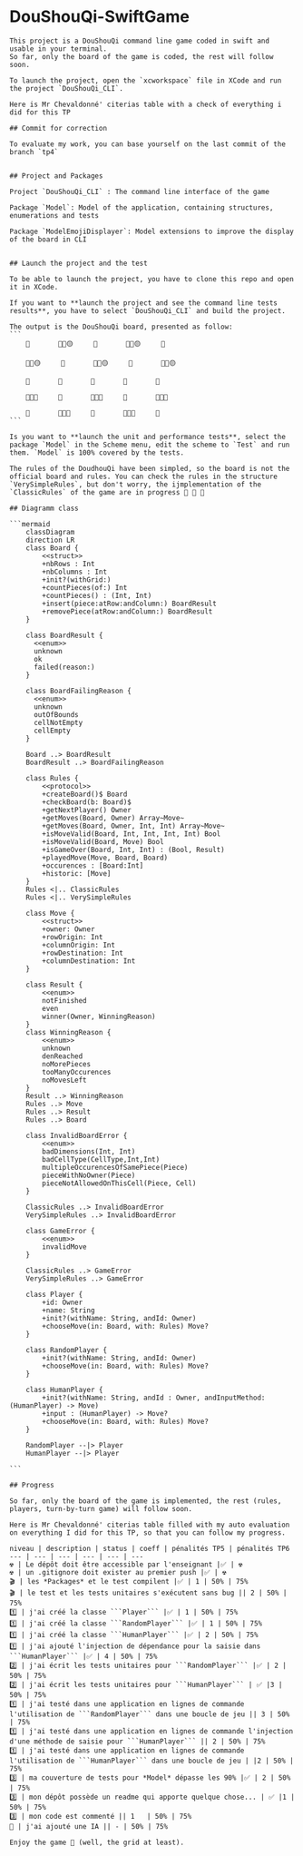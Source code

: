 # DouShouQi-SwiftGame
	
	This project is a DouShouQi command line game coded in swift and usable in your terminal.
	So far, only the board of the game is coded, the rest will follow soon.
	
	To launch the project, open the `xcworkspace` file in XCode and run the project `DouShouQi_CLI`.
	
	Here is Mr Chevaldonné' citerias table with a check of everything i did for this TP
	
	## Commit for correction
	
	To evaluate my work, you can base yourself on the last commit of the branch `tp4`
	
	
	## Project and Packages
	
	Project `DouShouQi_CLI` : The command line interface of the game
	
	Package `Model`: Model of the application, containing structures, enumerations and tests
	
	Package `ModelEmojiDisplayer`: Model extensions to improve the display of the board in CLI 
	
	
	## Launch the project and the test
	
	To be able to launch the project, you have to clone this repo and open it in XCode.
	
	If you want to **launch the project and see the command line tests results**, you have to select `DouShouQi_CLI` and build the project.
	
	The output is the DouShouQi board, presented as follow:
	```
		🌿  		🌿🦁🟡		🪹  		🌿🐯🟡		🌿  	
	
		🌿🐭🟡		🌿  		🌿🐱🟡		🌿  		🌿🐘🟡	
	
		🌿  		🌿  		🌿  		🌿  		🌿  	
	
		🌿🐘🔴		🌿  		🌿🐱🔴		🌿  		🌿🐭🔴	
	
		🌿  		🌿🐯🔴		🪹  		🌿🦁🔴		🌿  	
	```
	
	Is you want to **launch the unit and performance tests**, select the package `Model` in the Scheme menu, edit the scheme to `Test` and run them. `Model` is 100% covered by the tests.
	
	The rules of the DoudhouQi have been simpled, so the board is not the official board and rules. You can check the rules in the structure `VerySimpleRules`, but don't worry, the ijmplementation of the `ClassicRules` of the game are in progress 🚧 🚧 🚧
	
	## Diagramm class
	
	```mermaid
		classDiagram
		direction LR
		class Board {
		    <<struct>>
		    +nbRows : Int
		    +nbColumns : Int
		    +init?(withGrid:)
		    +countPieces(of:) Int
		    +countPieces() : (Int, Int)
		    +insert(piece:atRow:andColumn:) BoardResult
		    +removePiece(atRow:andColumn:) BoardResult
		}
		
		class BoardResult {
		  <<enum>>
		  unknown
		  ok
		  failed(reason:)
		}
		
		class BoardFailingReason {
		  <<enum>>
		  unknown
		  outOfBounds
		  cellNotEmpty
		  cellEmpty
		}
		
		Board ..> BoardResult
		BoardResult ..> BoardFailingReason
	
		class Rules {
		    <<protocol>>
		    +createBoard()$ Board
		    +checkBoard(b: Board)$
		    +getNextPlayer() Owner
		    +getMoves(Board, Owner) Array~Move~
		    +getMoves(Board, Owner, Int, Int) Array~Move~
		    +isMoveValid(Board, Int, Int, Int, Int) Bool
		    +isMoveValid(Board, Move) Bool
		    +isGameOver(Board, Int, Int) : (Bool, Result)  
		    +playedMove(Move, Board, Board)
		    +occurences : [Board:Int]
		    +historic: [Move]
		}
		Rules <|.. ClassicRules
		Rules <|.. VerySimpleRules
		
		class Move {
		    <<struct>>
		    +owner: Owner
		    +rowOrigin: Int
		    +columnOrigin: Int
		    +rowDestination: Int
		    +columnDestination: Int
		}
		
		class Result {
		    <<enum>>
		    notFinished
		    even
		    winner(Owner, WinningReason)
		}
		class WinningReason {
		    <<enum>>
		    unknown
		    denReached
		    noMorePieces
		    tooManyOccurences
		    noMovesLeft
		}
		Result ..> WinningReason
		Rules ..> Move
		Rules ..> Result
		Rules ..> Board
		
		class InvalidBoardError {
		    <<enum>>
		    badDimensions(Int, Int)
		    badCellType(CellType,Int,Int)
		    multipleOccurencesOfSamePiece(Piece)
		    pieceWithNoOwner(Piece)
		    pieceNotAllowedOnThisCell(Piece, Cell)
		}
		
		ClassicRules ..> InvalidBoardError
		VerySimpleRules ..> InvalidBoardError
		
		class GameError {
		    <<enum>>
		    invalidMove
		}
		
		ClassicRules ..> GameError
		VerySimpleRules ..> GameError
		
		class Player {
		    +id: Owner
		    +name: String
		    +init?(withName: String, andId: Owner)
		    +chooseMove(in: Board, with: Rules) Move?
		}
		
		class RandomPlayer {
		    +init?(withName: String, andId: Owner)
		    +chooseMove(in: Board, with: Rules) Move?
		}
		
		class HumanPlayer {
		    +init?(withName: String, andId : Owner, andInputMethod: (HumanPlayer) -> Move)
		    +input : (HumanPlayer) -> Move?
		    +chooseMove(in: Board, with: Rules) Move?
		}
		
		RandomPlayer --|> Player
		HumanPlayer --|> Player
		
	```
	
	## Progress
	
	So far, only the board of the game is implemented, the rest (rules, players, turn-by-turn game) will follow soon.
		
	Here is Mr Chevaldonné' citerias table filled with my auto evaluation on everything I did for this TP, so that you can follow my progress.
	
	niveau | description | status | coeff | pénalités TP5 | pénalités TP6  
	--- | --- | --- | --- | --- | ---
	☢️ | Le dépôt doit être accessible par l'enseignant |✅ | ☢️ 
	☢️ | un .gitignore doit exister au premier push |✅ | ☢️
	🎬 | les *Packages* et le test compilent |✅ | 1 | 50% | 75%
	🎬 | le test et les tests unitaires s'exécutent sans bug || 2 | 50% | 75%
	1️⃣ | j'ai créé la classe ```Player``` |✅ | 1 | 50% | 75%
	1️⃣ | j'ai créé la classe ```RandomPlayer``` |✅ | 1 | 50% | 75%
	1️⃣ | j'ai créé la classe ```HumanPlayer``` |✅ | 2 | 50% | 75%
	1️⃣ | j'ai ajouté l'injection de dépendance pour la saisie dans ```HumanPlayer``` |✅ | 4 | 50% | 75%
	2️⃣ | j'ai écrit les tests unitaires pour ```RandomPlayer``` |✅ | 2 | 50% | 75%
	2️⃣ | j'ai écrit les tests unitaires pour ```HumanPlayer``` | ✅ |3 | 50% | 75%
	1️⃣ | j'ai testé dans une application en lignes de commande l'utilisation de ```RandomPlayer``` dans une boucle de jeu || 3 | 50% | 75%
	1️⃣ | j'ai testé dans une application en lignes de commande l'injection d'une méthode de saisie pour ```HumanPlayer``` || 2 | 50% | 75%
	1️⃣ | j'ai testé dans une application en lignes de commande l'utilisation de ```HumanPlayer``` dans une boucle de jeu | |2 | 50% | 75%
	3️⃣ | ma couverture de tests pour *Model* dépasse les 90% |✅ | 2 | 50% | 75%
	3️⃣ | mon dépôt possède un readme qui apporte quelque chose... | ✅ |1 | 50% | 75%
	3️⃣ | mon code est commenté || 1   | 50% | 75%
	🎉 | j'ai ajouté une IA || - | 50% | 75%
	
	Enjoy the game 🎉 (well, the grid at least).